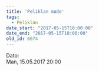 ```yaml
---
title: 'Peliklan møde'
tags:
  - Peliklan
date_start: "2017-05-15T18:00:00"
date_end: "2017-05-15T18:00:00"
old_id: 6674
---
```

<div class="field field-type-datetime field-field-tidspunkt">
    <div class="field-items">
            <div class="field-item odd">
                      <div class="field-label-inline-first">
              Dato:&nbsp;</div>
                    Man, 15.05.2017 20:00        </div>
        </div>
</div>